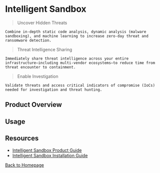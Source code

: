 # Intelligent Sandbox

> Uncover Hidden Threats

    Combine in-depth static code analysis, dynamic analysis (malware sandboxing), and machine learning to increase zero-day threat and ransomware detection.

> Threat Intelligence Sharing

    Immediately share threat intelligence across your entire infrastructure—including multi-vendor ecosystems—to reduce time from threat encounter to containment.

> Enable Investigation

    Validate threats and access critical indicators of compromise (IoCs) needed for investigation and threat hunting.

## Product Overview

## Usage

## Resources
- [Intelligent Sandbox Product Guide](/PDF/Intelligent%20Sandbox/trellix_intelligent_sandbox_5.0.x_product_guide_9-24-2022.pdf)
- [Intelligent Sandbox Installation Guide](/PDF/Intelligent%20Sandbox/trellix_intelligent_sandbox_5.0.x_installation_guide_9-24-2022.pdf)

[Back to Homepage](/README.md)